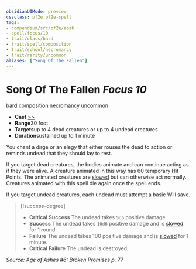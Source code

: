```yaml
---
obsidianUIMode: preview
cssclass: pf2e,pf2e-spell
tags:
- compendium/src/pf2e/aoa6
- spell/focus/10
- trait/class/bard
- trait/spell/composition
- trait/school/necromancy
- trait/rarity/uncommon
aliases: ["Song Of The Fallen"]
---
```

# Song Of The Fallen *Focus 10*   
[bard](rules/traits/bard.md)  [composition](composition.md)  [necromancy](necromancy.md)  [uncommon](uncommon.md)  

- **Cast** [>>](chapter-9-playing-the-game.md#Actions "Two-Action") 
- **Range**30 foot
- **Targets**up to 4 dead creatures or up to 4 undead creatures
- **Duration**sustained up to 1 minute

You chant a dirge or an elegy that either rouses the dead to action or reminds undead that they should lay to rest.

If you target dead creatures, the bodies animate and can continue acting as if they were alive. A creature animated in this way has 60 temporary Hit Points. The animated creatures are [slowed](conditions.md#Slowed) but can otherwise act normally. Creatures animated with this spell die again once the spell ends.

If you target undead creatures, each undead must attempt a basic Will save.

> [!success-degree] 
> - **Critical Success** The undead takes `5d6` positive damage.
> - **Success** The undead takes `10d6` positive damage and is [slowed](conditions.md#Slowed) for 1 round.
> - **Failure** The undead takes 100 positive damage and is [slowed](conditions.md#Slowed) for 1 minute.
> - **Critical Failure** The undead is destroyed.

*Source: Age of Ashes #6: Broken Promises p. 77*